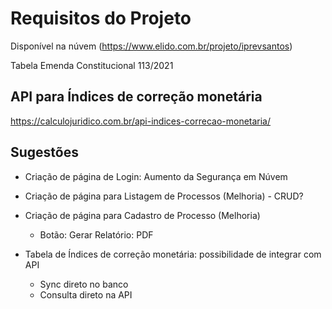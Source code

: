 #  Requisitos do Projeto
Disponível na núvem (https://www.elido.com.br/projeto/iprevsantos)

Tabela Emenda Constitucional 113/2021

## API para Índices de correção monetária
https://calculojuridico.com.br/api-indices-correcao-monetaria/


## Sugestões
- Criação de página de Login: Aumento da Segurança em Núvem
- Criação de página para Listagem de Processos (Melhoria) - CRUD?
- Criação de página para Cadastro de Processo (Melhoria)
    - Botão: Gerar Relatório: PDF

- Tabela de Índices de correção monetária: possibilidade de integrar com API
    - Sync direto no banco
    - Consulta direto na API


